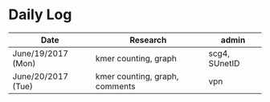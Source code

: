 # Daily Log

| Date | Research | admin |
| ------------- | --------------- | ----------------------------------- |
| June/19/2017 (Mon) | kmer counting, graph |  scg4, SUnetID  |
| June/20/2017 (Tue) | kmer counting, graph, comments |   vpn  |
